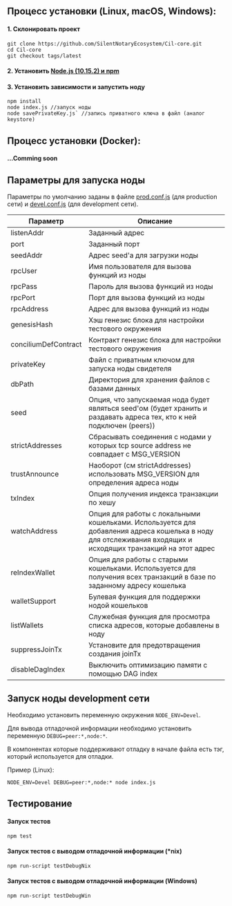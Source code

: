 ## Процесс установки (Linux, macOS, Windows):
#### 1. Склонировать проект
```
git clone https://github.com/SilentNotaryEcosystem/Cil-core.git
cd Cil-core
git checkout tags/latest
```
#### 2. Установить [Node.js (10.15.2) и npm](https://nodejs.org/dist/v10.15.2/node-v10.15.2.pkg)
#### 3. Установить зависимости и запустить ноду
```
npm install
node index.js //запуск ноды
node savePrivateKey.js` //запись приватного ключа в файл (аналог keystore)
```

## Процесс установки (Docker):
#### ...Comming soon

## Параметры для запуска ноды
Параметры по умолчанию заданы в файле [prod.conf.js](https://github.com/SilentNotaryEcosystem/Cil-core/blob/devel/config/prod.conf.js) (для production сети) и [devel.conf.js](https://github.com/SilentNotaryEcosystem/Cil-core/blob/devel/config/devel.conf.js) (для development сети). 

|Параметр|Описание|
|---|---|
|listenAddr|Заданный адрес|
|port|Заданный порт|
|seedAddr|Адрес seed'а для загрузки ноды|
|rpcUser|Имя пользователя для вызова функций из ноды|
|rpcPass|Пароль для вызова функций из ноды|
|rpcPort|Порт для вызова функций из ноды|
|rpcAddress|Адрес для вызова функций из ноды|
|genesisHash|Хэш генезис блока для настройки тестового окружения|
|conciliumDefContract|Контракт генезис блока для настройки тестового окружения|
|privateKey|Файл с приватным ключом для запуска ноды свидетеля|
|dbPath|Директория для хранения файлов с базами данных|
|seed|Опция, что запускаемая нода будет являться seed'ом (будет хранить и раздавать адреса тех, кто к ней подключен (peers))|
|strictAddresses|Сбрасывать соединения с нодами у которых tcp source address не совпадает с MSG_VERSION|
|trustAnnounce|Наоборот (см strictAddresses) использовать MSG_VERSION для определения адреса ноды|
|txIndex|Опция получения индекса транзакции по хешу|
|watchAddress|Опция для работы с локальными кошельками. Используется для добавления адреса кошелька в ноду для отслеживания входящих и исходящих транзакций на этот адрес|
|reIndexWallet|Опция для работы с старыми кошельками. Используется для получения всех транзакций в базе по заданному адресу кошелька|
|walletSupport|Булевая функция для поддержки нодой кошельков|
|listWallets|Служебная функция для просмотра списка адресов, которые добавлены в ноду|
|suppressJoinTx|Установите для предотвращения создания joinTx|
|disableDagIndex|Выключить оптимизацию памяти с помощью DAG index|

## Запуск ноды development сети
Необходимо установить переменную окружения `NODE_ENV=Devel`.

Для вывода отладочной информации необходимо установить переменную `DEBUG=peer:*,node:*`.

В компонентах которые поддерживают отладку в начале файла есть тэг, который используется для отладки.

Пример (Linux):
```
NODE_ENV=Devel DEBUG=peer:*,node:* node index.js
```

## Тестирование
#### Запуск тестов
```npm test```
#### Запуск тестов c выводом отладочной информации (*nix)
```npm run-script testDebugNix```
#### Запуск тестов c выводом отладочной информации (Windows)
```npm run-script testDebugWin```

